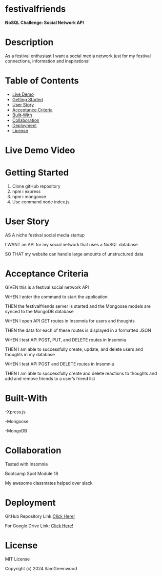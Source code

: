 # festivalfriends

**NoSQL Challenge: Social Network API**

# Description

As a festival enthusiast I want a social media network just for my festival connections, information and inspirations! 

# Table of Contents

- [Live Demo](#live-demo)
- [Getting Started](#getting-started)
- [User Story](#user-story)
- [Acceptance Criteria](#acceptance-criteria)
- [Built-With](#built-with)
- [Collaboration](#collaboration)
- [Deployment](#deployment)
- [License](#license)

# Live Demo Video

# Getting Started

1. Clone gitHub repository
2. npm i express
3. npm i mongoose
4. Use command node index.js

# User Story

AS A niche festival social media startup

I WANT an API for my social network that uses a NoSQL database

SO THAT my website can handle large amounts of unstructured data

# Acceptance Criteria

GIVEN  this is a festival social network API

WHEN I enter the command to start the application

THEN the festivalfriends server is started and the Mongoose models are synced to the MongoDB database

WHEN I open API GET routes in Insomnia for users and thoughts

THEN the data for each of these routes is displayed in a formatted JSON

WHEN I test API POST, PUT, and DELETE routes in Insomnia

THEN I am able to successfully create, update, and delete users and thoughts in my database

WHEN I test API POST and DELETE routes in Insomnia

THEN I am able to successfully create and delete reactions to thoughts and add and remove friends to a user’s friend list

# Built-With

-Xpress.js

-Mongoose

-MongoDB

# Collaboration

Tested  with Insomnia

Bootcamp Spot Module 18

My awesome classmates helped over slack

# Deployment

GitHub Repository Link [Click Here!](https://)

For Google Drive Link: [Click Here!]( https://)

# License

MIT License

Copyright (c) 2024 SamGreenwood
